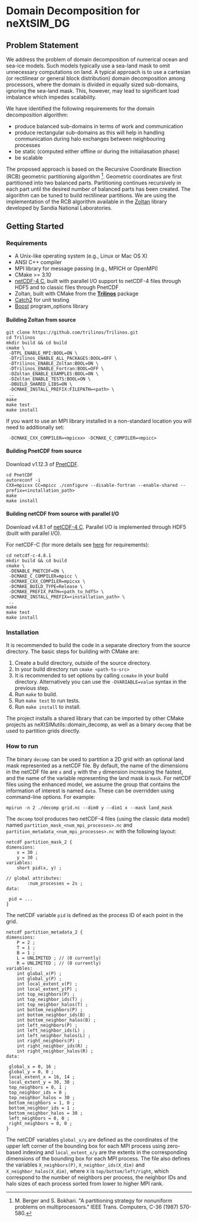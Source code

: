 # Domain Decomposition for neXtSIM_DG

## Problem Statement

We address the problem of domain decomposition of numerical ocean and sea-ice models. Such models typically use a sea-land mask to omit unnecessary computations on land. A typical approach is to use a cartesian (or rectilinear or general block distribution) domain decomposition among processors, where the domain is divided in equally sized sub-domains, ignoring the sea-land mask. This, however, may lead to significant load imbalance which impedes scalability.

We have identified the following requirements for the domain decomposition algorithm:
 - produce balanced sub-domains in terms of work and communication
 - produce rectangular sub-domains as this will help in handling communication during halo exchanges between neighbouring processes
 - be static (computed either offline or during the initialiasation phase)
 - be scalable

The proposed approach is based on the Recursive Coordinate Bisection (RCB) geometric partitioning algorithm [^1]. Geometric coordinates are first partitioned into two balanced parts. Partitioning continues recursively in each part until the desired number of balanced parts has been created. The algorithm can be tuned to build rectilinear partitions. We are using the implementation of the RCB algorithm available in the [Zoltan](https://sandialabs.github.io/Zoltan/) library developed by Sandia National Laboratories.

[^1]: M. Berger and S. Bokhari. "A partitioning strategy for nonuniform problems on multiprocessors." IEEE Trans. Computers, C-36 (1987) 570-580.

## Getting Started

### Requirements
* A Unix-like operating system (e.g., Linux or Mac OS X)
* ANSI C++ compiler
* MPI library for message passing (e.g., MPICH or OpenMPI)
* CMake >= 3.10
* [netCDF-4 C](https://github.com/Unidata/netcdf-c/releases/tag/v4.8.1), built with parallel I/O support to netCDF-4 files through HDF5 and to classic files through PnetCDF
* Zoltan, built with CMake from the **[Trilinos](https://github.com/trilinos/Trilinos.git)** package
* [Catch2](https://github.com/catchorg/Catch2) for unit testing
* [Boost](https://www.boost.org/) program_options library

#### Building Zoltan from source

```
git clone https://github.com/trilinos/Trilinos.git
cd Trilinos
mkdir build && cd build
cmake \
 -DTPL_ENABLE_MPI:BOOL=ON \
 -DTrilinos_ENABLE_ALL_PACKAGES:BOOL=OFF \
 -DTrilinos_ENABLE_Zoltan:BOOL=ON \
 -DTrilinos_ENABLE_Fortran:BOOL=OFF \
 -DZoltan_ENABLE_EXAMPLES:BOOL=ON \
 -DZoltan_ENABLE_TESTS:BOOL=ON \
 -DBUILD_SHARED_LIBS=ON \
 -DCMAKE_INSTALL_PREFIX:FILEPATH=<path> \
 ..
make
make test
make install
```

If you want to use an MPI library installed in a non-standard location you will need to additionally set:
```
 -DCMAKE_CXX_COMPILER=<mpicxx> -DCMAKE_C_COMPILER=<mpicc>
```

#### Building PnetCDF from source
Download v1.12.3 of [PnetCDF](https://github.com/Parallel-NetCDF/PnetCDF/releases/tag/checkpoint.1.12.3).
```
cd PnetCDF
autoreconf -i
CXX=mpicxx CC=mpicc ./configure --disable-fortran --enable-shared --prefix=<installation_path>
make
make install
```

#### Building netCDF from source with parallel I/O
Download v4.8.1 of [netCDF-4 C](https://github.com/Unidata/netcdf-c/releases/tag/v4.8.1). Parallel I/O is implemented through HDF5 (built with parallel I/O).

For netCDF-C (for more details see [here](https://docs.unidata.ucar.edu/netcdf-c/current/netCDF-CMake.html) for requirements):
```
cd netcdf-c-4.8.1
mkdir build && cd build
cmake \
 -DENABLE_PNETCDF=ON \
 -DCMAKE_C_COMPILER=mpicc \
 -DCMAKE_CXX_COMPILER=mpicxx \
 -DCMAKE_BUILD_TYPE=Release \
 -DCMAKE_PREFIX_PATH=<path_to_hdf5> \
 -DCMAKE_INSTALL_PREFIX=<installation_path> \
 ..
make
make test
make install
```

### Installation
It is recommended to build the code in a separate directory from the source directory. The basic steps for building with CMake are:
1. Create a build directory, outside of the source directory.
2. In your build directory run `cmake <path-to-src>`
3. It is recommended to set options by calling `ccmake` in your build directory. Alternatively you can use the `-DVARIABLE=value` syntax in the previous step.
4. Run `make` to build.
5. Run `make test` to run tests.
6. Run `make install` to install.

The project installs a shared library that can be imported by other CMake projects as neXtSIMutils::domain_decomp, as well as a binary `decomp` that be used to partition grids directly.

### How to run
The binary `decomp` can be used to partition a 2D grid with an optional land mask represented as a netCDF file. By default, the name of the dimensions in the netCDF file are `x` and `y` with the `y` dimension increasing the fastest, and the name of the variable representing the land mask is `mask`. For netCDF files using the enhanced model, we assume the group that contains the information of interest is named `data`. These can be overridden using command-line options. For example:
```
mpirun -n 2 ./decomp grid.nc --dim0 y --dim1 x --mask land_mask
```

The `decomp` tool produces two netCDF-4 files (using the classic data model) named `partition_mask_<num_mpi_processes>.nc` and `partition_metadata_<num_mpi_processes>.nc` with the following layout:

```
netcdf partition_mask_2 {
dimensions:
	x = 30 ;
	y = 30 ;
variables:
	short pid(x, y) ;

// global attributes:
		:num_processes = 2s ;
data:

 pid = ...
}
```

The netCDF variable `pid` is defined as the process ID of each point in the grid.

```
netcdf partition_metadata_2 {
dimensions:
	P = 2 ;
	T = 1 ;
	B = 1 ;
	L = UNLIMITED ; // (0 currently)
	R = UNLIMITED ; // (0 currently)
variables:
	int global_x(P) ;
	int global_y(P) ;
	int local_extent_x(P) ;
	int local_extent_y(P) ;
	int top_neighbors(P) ;
	int top_neighbor_ids(T) ;
	int top_neighbor_halos(T) ;
	int bottom_neighbors(P) ;
	int bottom_neighbor_ids(B) ;
	int bottom_neighbor_halos(B) ;
	int left_neighbors(P) ;
	int left_neighbor_ids(L) ;
	int left_neighbor_halos(L) ;
	int right_neighbors(P) ;
	int right_neighbor_ids(R) ;
	int right_neighbor_halos(R) ;
data:

 global_x = 0, 16 ;
 global_y = 0, 0 ;
 local_extent_x = 16, 14 ;
 local_extent_y = 30, 30 ;
 top_neighbors = 0, 1 ;
 top_neighbor_ids = 0 ;
 top_neighbor_halos = 30 ;
 bottom_neighbors = 1, 0 ;
 bottom_neighbor_ids = 1 ;
 bottom_neighbor_halos = 30 ;
 left_neighbors = 0, 0 ;
 right_neighbors = 0, 0 ;
}

```

The netCDF variables `global_x/y` are defined as the coordinates of the upper left corner of the bounding box for each MPI process using zero-based indexing and `local_extent_x/y` are the extents in the corresponding dimensions of the bounding box for each MPI process. The file also defines the variables `X_neighbors(P)`, `X_neighbor_ids(X_dim)` and `X_neighbor_halos(X_dim)`, where `X` is `top/bottom/left/right`, which correspond to the number of neighbors per process, the neighbor IDs and halo sizes of each process sorted from lower to higher MPI rank.